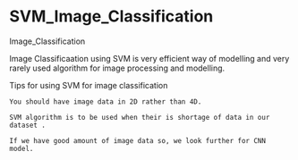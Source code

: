 # SVM_Image_Classification
Image_Classification



Image Classificaation using SVM is very efficient way of modelling and very rarely used algorithm for image processing and modelling.

Tips for using SVM for image classification

    You should have image data in 2D rather than 4D.

    SVM algorithm is to be used when their is shortage of data in our dataset .

    If we have good amount of image data so, we look further for CNN model.

